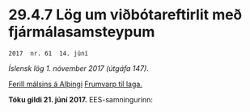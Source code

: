# 29.4.7 Lög um viðbótareftirlit með fjármálasamsteypum

`2017  nr. 61  14. júní`

_Íslensk lög 1. nóvember 2017 (útgáfa 147)._

[Ferill málsins á Alþingi](https://www.althingi.is/thingstorf/thingmalalistar-eftir-thingum/ferill/?ltg=146&mnr=111)
[Frumvarp til laga.](https://www.althingi.is/altext/146/s/0170.html)

**Tóku gildi 21. júní 2017.**
EES-samningurinn:

